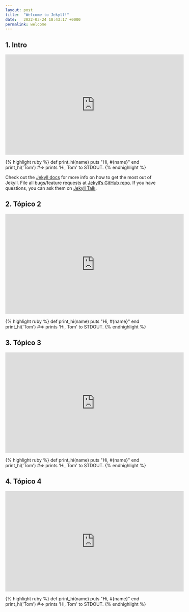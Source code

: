 ```yaml
---
layout: post
title:  "Welcome to Jekyll!"
date:   2022-03-24 18:43:17 +0000
permalink: welcome
---
```


## 1. Intro

<div class="videoWrapper" >
     <iframe width="560" height="315" src="https://www.youtube-nocookie.com/embed/6mIalzhRRWM" title="YouTube video player" frameborder="0" allow="accelerometer; autoplay; clipboard-write; encrypted-media; gyroscope; picture-in-picture" allowfullscreen></iframe>
</div>

{% highlight ruby %}
def print_hi(name)
  puts "Hi, #{name}"
end
print_hi('Tom')
#=> prints 'Hi, Tom' to STDOUT.
{% endhighlight %}

Check out the [Jekyll docs][jekyll-docs] for more info on how to get the most out of Jekyll. File all bugs/feature requests at [Jekyll’s GitHub repo][jekyll-gh]. If you have questions, you can ask them on [Jekyll Talk][jekyll-talk].

[jekyll-docs]: https://jekyllrb.com/docs/home
[jekyll-gh]:   https://github.com/jekyll/jekyll
[jekyll-talk]: https://talk.jekyllrb.com/

## 2. Tópico 2

<div class="videoWrapper" >
     <iframe width="560" height="315" src="https://www.youtube-nocookie.com/embed/6mIalzhRRWM" title="YouTube video player" frameborder="0" allow="accelerometer; autoplay; clipboard-write; encrypted-media; gyroscope; picture-in-picture" allowfullscreen></iframe>
</div>

{% highlight ruby %}
def print_hi(name)
  puts "Hi, #{name}"
end
print_hi('Tom')
#=> prints 'Hi, Tom' to STDOUT.
{% endhighlight %}

## 3. Tópico 3

<div class="videoWrapper" >
     <iframe width="560" height="315" src="https://www.youtube-nocookie.com/embed/6mIalzhRRWM" title="YouTube video player" frameborder="0" allow="accelerometer; autoplay; clipboard-write; encrypted-media; gyroscope; picture-in-picture" allowfullscreen></iframe>
</div>

{% highlight ruby %}
def print_hi(name)
  puts "Hi, #{name}"
end
print_hi('Tom')
#=> prints 'Hi, Tom' to STDOUT.
{% endhighlight %}


## 4. Tópico 4

<div class="videoWrapper" >
     <iframe width="560" height="315" src="https://www.youtube-nocookie.com/embed/6mIalzhRRWM" title="YouTube video player" frameborder="0" allow="accelerometer; autoplay; clipboard-write; encrypted-media; gyroscope; picture-in-picture" allowfullscreen></iframe>
</div>

{% highlight ruby %}
def print_hi(name)
  puts "Hi, #{name}"
end
print_hi('Tom')
#=> prints 'Hi, Tom' to STDOUT.
{% endhighlight %}
